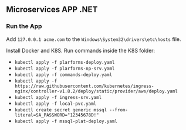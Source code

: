 ## Microservices APP .NET

### Run the App

Add `127.0.0.1 acme.com` to the `Windows\System32\drivers\etc\hosts` file.

Install Docker and K8S. Run commands inside the K8S folder:

- `kubectl apply -f plarforms-deploy.yaml`
- `kubectl apply -f plarforms-np-srv.yaml`
- `kubectl apply -f commands-deploy.yaml`
- `kubectl apply -f https://raw.githubusercontent.com/kubernetes/ingress-nginx/controller-v1.8.2/deploy/static/provider/aws/deploy.yaml`
- `kubectl apply -f ingress-srv.yaml`
- `kubectl apply -f local-pvc.yaml`
- `kubectl create secret generic mssql --from-literal=SA_PASSWORD="12345678D!"`
- `kubectl apply -f mssql-plat-deploy.yaml`
